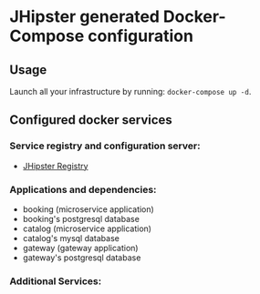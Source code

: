 # JHipster generated Docker-Compose configuration

## Usage

Launch all your infrastructure by running: `docker-compose up -d`.

## Configured docker services

### Service registry and configuration server:
- [JHipster Registry](http://localhost:8761)

### Applications and dependencies:
- booking (microservice application)
- booking's postgresql database
- catalog (microservice application)
- catalog's mysql database
- gateway (gateway application)
- gateway's postgresql database

### Additional Services:

